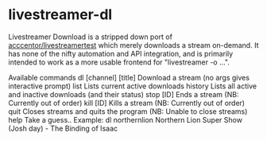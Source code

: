 # livestreamer-dl

Livestreamer Download is a stripped down port of [acccentor/livestreamertest](https://github.com/acccentor/livestreamertest) which merely downloads a stream on-demand.
It has none of the nifty automation and API integration, and is primarily intended to work as a more usable frontend for "livestreamer -o ...".

Available commands
dl [channel] [title]                 Download a stream (no args gives interactive prompt)
list                                 Lists current active downloads
history                              Lists all active and inactive downloads (and their status)
stop [ID]                            Ends a stream (NB: Currently out of order)
kill [ID]                            Kills a stream (NB: Currently out of order)
quit                                 Closes streams and quits the program (NB: Unable to close streams)
help                                 Take a guess..
Example:  dl northernlion Northern Lion Super Show (Josh day) - The Binding of Isaac